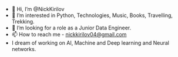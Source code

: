 - 👋 Hi, I’m @NickKirilov
- 👀 I’m interested in Python, Technologies, Music, Books, Travelling, Trekking.
- 🌱 I’m looking for a role as a Junior Data Engineer.
- 📫 How to reach me - nickkirilov04@gmail.com
- I dream of working on AI, Machine and Deep learning and Neural networks.
<!---
NickKirilov/NickKirilov is a ✨ special ✨ repository because its `README.md` (this file) appears on your GitHub profile.
You can click the Preview link to take a look at your changes.
--->
